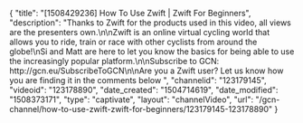 {
    "title": "[1508429236] How To Use Zwift | Zwift For Beginners",
    "description": "Thanks to Zwift for the products used in this video, all views are the presenters own.\n\nZwift is an online virtual cycling world that allows you to ride, train or race with other cyclists from around the globe!\nSi and Matt are here to let you know the basics for being able to use the increasingly popular platform.\n\nSubscribe to GCN: http:\/\/gcn.eu\/SubscribeToGCN\n\nAre you a Zwift user? Let us know how you are finding it in the comments below ",
    "channelid": "123179145",
    "videoid": "123178890",
    "date_created": "1504714619",
    "date_modified": "1508373171",
    "type": "captivate",
    "layout": "channelVideo",
    "url": "\/gcn-channel\/how-to-use-zwift-zwift-for-beginners\/123179145-123178890"
}